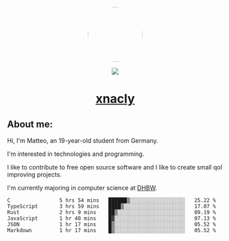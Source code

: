 <p align="center">
  <img style="border-radius: 100px" width="128" height="128" src="https://avatars.githubusercontent.com/u/47723417?v=4"/>
</p>
<p align="center">
  <img src="https://komarev.com/ghpvc/?username=xnacly&&style=flat-square"/>
</p>

<h1 align="center"><a href="https://xnacly.me/"> xnacly</a> </h1>

<h2> About me:</h2>

<p>Hi, I'm Matteo, an 19-year-old student from Germany. </p>
<p>I'm interested in technologies and programming.</p>
<p>I like to contribute to free open source software and I like to create small qol improving projects.</p>
<p>I'm currently majoring in computer science at <a href="https://www.dhbw.de/startseite">DHBW</a>.</p>

<!--START_SECTION:waka-->

```text
C                5 hrs 54 mins   ██████▒░░░░░░░░░░░░░░░░░░   25.22 %
TypeScript       3 hrs 59 mins   ████▒░░░░░░░░░░░░░░░░░░░░   17.07 %
Rust             2 hrs 9 mins    ██▒░░░░░░░░░░░░░░░░░░░░░░   09.19 %
JavaScript       1 hr 40 mins    █▓░░░░░░░░░░░░░░░░░░░░░░░   07.13 %
JSON             1 hr 17 mins    █▒░░░░░░░░░░░░░░░░░░░░░░░   05.52 %
Markdown         1 hr 17 mins    █▒░░░░░░░░░░░░░░░░░░░░░░░   05.52 %
```

<!--END_SECTION:waka-->
